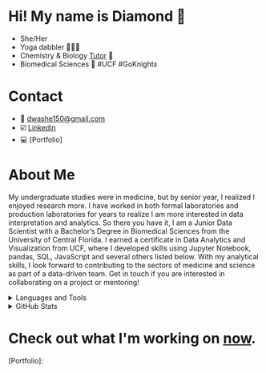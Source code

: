 # Hi! My name is Diamond 💎

- She/Her
- Yoga dabbler 🧘🏾‍♀️
- Chemistry & Biology [Tutor](https://www.diamondthesciencetutor.com/) 🧬 
- Biomedical Sciences 🔬 #UCF #GoKnights

# Contact
- 📧 dwashe150@gmail.com
- ☑️ [Linkedin]
- 💻 [Portfolio]

# About Me
My undergraduate studies were in medicine, but by senior year, I realized I enjoyed research more. I have worked in both formal laboratories and production laboratories for years to realize I am more interested in data interpretation and analytics. So there you have it, I am a Junior Data Scientist with a Bachelor’s Degree in Biomedical Sciences from the University of Central Florida. I earned a certificate in Data Analytics and Visualization from UCF, where I developed skills using Jupyter Notebook, pandas, SQL, JavaScript and several others listed below.
With my analytical skills, I look forward to contributing to the sectors of medicine and science as part of a data-driven team. Get in touch if you are interested in collaborating on a project or mentoring!



<details><summary>Languages and Tools</summary>
<p>

![image](https://user-images.githubusercontent.com/87162266/158042952-6fdc3bde-cba0-4005-81e1-9853d93b6b6c.png) <br/>
![image](https://user-images.githubusercontent.com/87162266/158042983-23cf3912-6de4-43bb-8d74-06e4f5d4e19c.png)<br/>
![image](https://user-images.githubusercontent.com/87162266/158042988-a8e218b7-2555-4e3e-b5a7-ef02ddefe01c.png)<br/>
![image](https://user-images.githubusercontent.com/87162266/158043006-c4dd8b24-57a1-48bc-9cd3-90ee67acc803.png)<br/>
![image](https://user-images.githubusercontent.com/87162266/158043021-ebfab945-12de-48f4-bc34-76cf74eb0ea5.png)<br/>
![image](https://user-images.githubusercontent.com/87162266/158043262-97322f1c-21fe-4a97-926c-6a14ae2f35ea.png)<br/>


</p>
</details>


<details><summary>GitHub Stats</summary>
<p>
 
 [![Diamond's GitHub stats](https://github-readme-stats.vercel.app/api?username=DWashington3)](https://github.com/DWashington3/github-readme-stats)
 </p>
</details>

# Check out what I'm working on [now](https://dwashington3.github.io/Daily_Practice/).


[Linkedin]: https://www.linkedin.com/in/diamond-washingtontech/
[Portfolio]:
